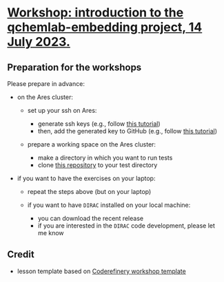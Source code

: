 # [Workshop: introduction to the qchemlab-embedding project, 14 July 2023.](https://qchemlab-embedding.github.io/2023-07-14-workshop/)


## Preparation for the workshops

Please prepare in advance:

* on the Ares cluster:

  * set up your ssh on Ares:
    * generate ssh keys (e.g., follow [this tutorial](https://docs.github.com/en/authentication/connecting-to-github-with-ssh/generating-a-new-ssh-key-and-adding-it-to-the-ssh-agent#generating-a-new-ssh-key))
    * then, add the generated key to GitHub (e.g., follow [this tutorial](https://docs.github.com/en/authentication/connecting-to-github-with-ssh/adding-a-new-ssh-key-to-your-github-account))

  * prepare a working space on the Ares cluster:
    * make a directory in which you want to run tests
    * clone [this repository](https://github.com/qchemlab-embedding/workshops) to your test directory


* if you want to have the exercises on your laptop:

  * repeat the steps above (but on your laptop)

  * if you want to have `DIRAC` installed on your local machine:
    * you can download the recent release
    * if you are interested in the `DIRAC` code development, please let me know



## Credit

* lesson template based on [Coderefinery workshop template]()

